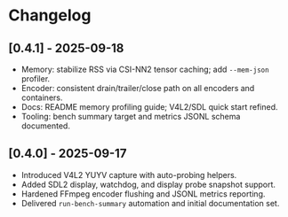# Changelog

## [0.4.1] - 2025-09-18
- Memory: stabilize RSS via CSI-NN2 tensor caching; add `--mem-json` profiler.
- Encoder: consistent drain/trailer/close path on all encoders and containers.
- Docs: README memory profiling guide; V4L2/SDL quick start refined.
- Tooling: bench summary target and metrics JSONL schema documented.

## [0.4.0] - 2025-09-17
- Introduced V4L2 YUYV capture with auto-probing helpers.
- Added SDL2 display, watchdog, and display probe snapshot support.
- Hardened FFmpeg encoder flushing and JSONL metrics reporting.
- Delivered `run-bench-summary` automation and initial documentation set.
